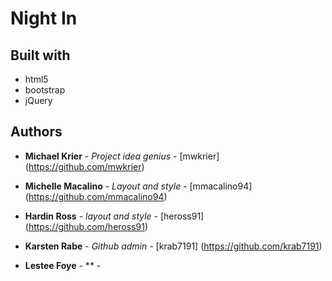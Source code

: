 # Night In

## Built with

* html5
* bootstrap
* jQuery

## Authors

* **Michael Krier** - *Project idea genius* - [mwkrier] (https://github.com/mwkrier)

* **Michelle Macalino** - *Layout and style* - [mmacalino94] (https://github.com/mmacalino94)

* **Hardin Ross** - *layout and style* - [heross91] (https://github.com/heross91)

* **Karsten Rabe** - *Github admin* - [krab7191] (https://github.com/krab7191)

* **Lestee Foye** - ** -